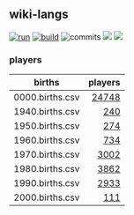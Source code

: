 ## wiki-langs
[![run](https://github.com/dreamerminsk/wiki-langs/actions/workflows/run.yml/badge.svg)](https://github.com/dreamerminsk/wiki-langs/actions/workflows/run.yml)
[![build](https://github.com/dreamerminsk/wiki-langs/actions/workflows/build.yml/badge.svg)](https://github.com/dreamerminsk/wiki-langs/actions/workflows/build.yml)
![commits](https://img.shields.io/github/commit-activity/w/dreamerminsk/wiki-langs)
![](https://img.shields.io/github/languages/code-size/dreamerminsk/wiki-langs)
![](https://img.shields.io/github/repo-size/dreamerminsk/wiki-langs)

### players
| births | players |
| :----: | ------: |
| 0000.births.csv | [24748](players/0000.births.csv) |
| 1940.births.csv | [240](players/1940.births.csv) |
| 1950.births.csv | [274](players/1950.births.csv) |
| 1960.births.csv | [734](players/1960.births.csv) |
| 1970.births.csv | [3002](players/1970.births.csv) |
| 1980.births.csv | [3862](players/1980.births.csv) |
| 1990.births.csv | [2933](players/1990.births.csv) |
| 2000.births.csv | [111](players/2000.births.csv) |

